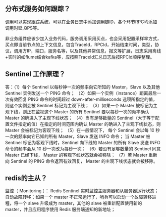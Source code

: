 ## 分布式服务如何跟踪？

调用可以实现跟踪系统，可以在业务日志中添加调用链ID，各个环节RPC均添加调用时延,QPS等。

非业务组件应该少加入业务代码，服务调用采用买点，也会采用配置采样率方式，买点即当前节点的上下文信息，包含TraceId，RPCId，开始结束时间，类型，协议，调用方IP，端口，服务名等，以及其他异常信息，报文等扩展，日志采用离线+实时的如flume结合kafka等，应按照TraceId汇总日志后按RPCId顺序整理。


## Sentinel 工作原理？

答：（1）每个 Sentinel 以每秒钟一次的频率向它所知的 Master，Slave 以及其他 Sentinel 实例发送一个 PING 命令；
（2）如果一个实例（instance）距离最后一次有效回复 PING 命令的时间超过 down-after-milliseconds 选项所指定的值， 则这个实例会被 Sentinel 标记为主观下线；
（3）如果一个 Master 被标记为主观下线，则正在监视这个 Master 的所有 Sentinel 要以每秒一次的频率确认 Master 的确进入了主观下线状态；
（4）当有足够数量的 Sentinel（大于等于配置文件指定的值）在指定的时间范围内确认 Master 的确进入了主观下线状态，则 Master 会被标记为客观下线；
（5）在一般情况下， 每个 Sentinel 会以每 10 秒一次的频率向它已知的所有 Master，Slave 发送 INFO 命令；
当 Master 被 Sentinel 标记为客观下线时，Sentinel 向下线的 Master 的所有 Slave 发送 INFO 命令的频率会从 10 秒一次改为每秒一次；
（6）若没有足够数量的 Sentinel 同意 Master 已经下线， Master 的客观下线状态就会被移除；
（7）若 Master 重新向 Sentinel 的 PING 命令返回有效回复， Master 的主观下线状态就会被移除。


## redis的主从？
监控（ Monitoring ）： Redis Sentinel 实时监控主服务器和从服务器运行状态；
自动故障转移：如果一个 master 不正常运行了，哨兵可以启动一个故障转移进程，将一个 slave 升级成为 master，其他的 slave 被重新配置使用新的 master，并且应用程序使用 Redis 服务端通知的新地址；
